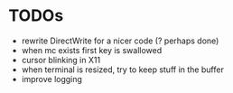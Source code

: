 # TODOs

- rewrite DirectWrite for a nicer code (? perhaps done)
- when mc exists first key is swallowed
- cursor blinking in X11
- when terminal is resized, try to keep stuff in the buffer
- improve logging

